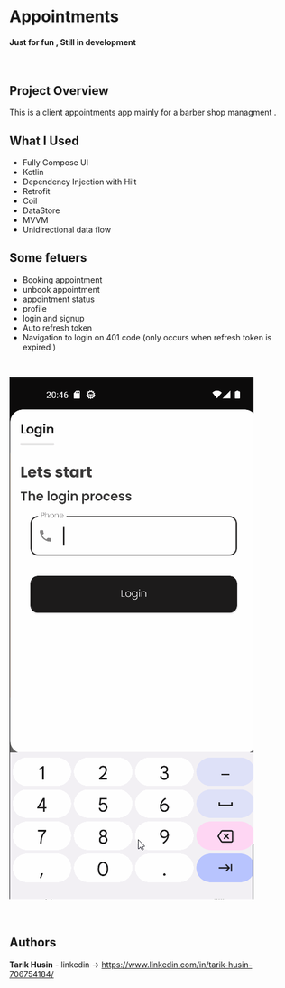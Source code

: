

# Appointments

#### Just for fun , Still in development

</br>

## Project Overview

This is a client appointments app mainly for a barber shop managment .


## What I Used

- Fully Compose UI
- Kotlin
- Dependency Injection with Hilt
- Retrofit
- Coil
- DataStore
- MVVM
- Unidirectional data flow

## Some fetuers

- Booking appointment
- unbook appointment
- appointment status
- profile
- login and signup
- Auto refresh token
- Navigation to login on 401 code (only occurs when refresh token is expired )


</br>


![](imgs/booking_system2.gif)


</br>

## Authors

**Tarik Husin**  - linkedin -> https://www.linkedin.com/in/tarik-husin-706754184/

